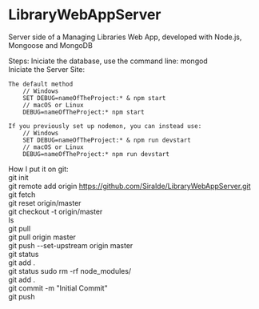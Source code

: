 # LibraryWebAppServer
Server side of a Managing Libraries Web App, developed with Node.js, Mongoose and MongoDB

Steps: 
  Iniciate the database, use the command line: mongod <br />
  Iniciate the Server Site:
  
    The default method
        // Windows
        SET DEBUG=nameOfTheProject:* & npm start
        // macOS or Linux
        DEBUG=nameOfTheProject:* npm start
        
    If you previously set up nodemon, you can instead use:
        // Windows
        SET DEBUG=nameOfTheProject:* & npm run devstart
        // macOS or Linux
        DEBUG=nameOfTheProject:* npm run devstart


How I put it on git: <br />
    git init <br />
    git remote add origin https://github.com/Siralde/LibraryWebAppServer.git<br />
    git fetch<br />
    git reset origin/master<br />
    git checkout -t origin/master<br />
    ls<br />
    git pull<br />
    git pull origin master<br />
    git push --set-upstream origin master<br />
    git status<br />
    git add .<br />
    git status
    sudo rm -rf node_modules/<br />
    git add .<br />
    git commit -m "Initial Commit"<br />
    git push<br />
